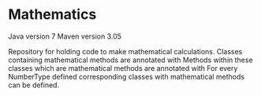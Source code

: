 # Mathematics
Java version 7
Maven version 3.05

Repository for holding code to make mathematical calculations.
Classes containing mathematical methods are annotated with
Methods within these classes which are mathematical methods are annotated with
For every NumberType defined corresponding classes with mathematical methods can be defined.
